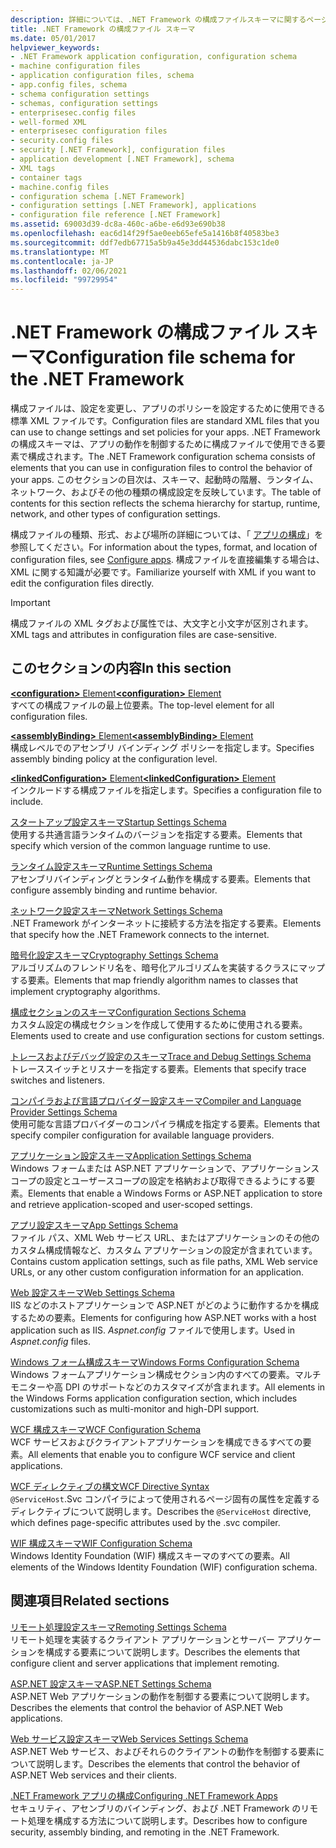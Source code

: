 ```yaml
---
description: 詳細については、.NET Framework の構成ファイルスキーマに関するページを参照してください。
title: .NET Framework の構成ファイル スキーマ
ms.date: 05/01/2017
helpviewer_keywords:
- .NET Framework application configuration, configuration schema
- machine configuration files
- application configuration files, schema
- app.config files, schema
- schema configuration settings
- schemas, configuration settings
- enterprisesec.config files
- well-formed XML
- enterprisesec configuration files
- security.config files
- security [.NET Framework], configuration files
- application development [.NET Framework], schema
- XML tags
- container tags
- machine.config files
- configuration schema [.NET Framework]
- configuration settings [.NET Framework], applications
- configuration file reference [.NET Framework]
ms.assetid: 69003d39-dc8a-460c-a6be-e6d93e690b38
ms.openlocfilehash: eac6d14f29f5ae0eeb65efe5a1416b8f40583be3
ms.sourcegitcommit: ddf7edb67715a5b9a45e3dd44536dabc153c1de0
ms.translationtype: MT
ms.contentlocale: ja-JP
ms.lasthandoff: 02/06/2021
ms.locfileid: "99729954"
---
```

# <a name="configuration-file-schema-for-the-net-framework"></a><span data-ttu-id="b58f6-103">.NET Framework の構成ファイル スキーマ</span><span class="sxs-lookup"><span data-stu-id="b58f6-103">Configuration file schema for the .NET Framework</span></span>

<span data-ttu-id="b58f6-104">構成ファイルは、設定を変更し、アプリのポリシーを設定するために使用できる標準 XML ファイルです。</span><span class="sxs-lookup"><span data-stu-id="b58f6-104">Configuration files are standard XML files that you can use to change settings and set policies for your apps.</span></span> <span data-ttu-id="b58f6-105">.NET Framework の構成スキーマは、アプリの動作を制御するために構成ファイルで使用できる要素で構成されます。</span><span class="sxs-lookup"><span data-stu-id="b58f6-105">The .NET Framework configuration schema consists of elements that you can use in configuration files to control the behavior of your apps.</span></span> <span data-ttu-id="b58f6-106">このセクションの目次は、スキーマ、起動時の階層、ランタイム、ネットワーク、およびその他の種類の構成設定を反映しています。</span><span class="sxs-lookup"><span data-stu-id="b58f6-106">The table of contents for this section reflects the schema hierarchy for startup, runtime, network, and other types of configuration settings.</span></span>

<span data-ttu-id="b58f6-107">構成ファイルの種類、形式、および場所の詳細については、「 [アプリの構成](../index.md)」を参照してください。</span><span class="sxs-lookup"><span data-stu-id="b58f6-107">For information about the types, format, and location of configuration files, see [Configure apps](../index.md).</span></span> <span data-ttu-id="b58f6-108">構成ファイルを直接編集する場合は、XML に関する知識が必要です。</span><span class="sxs-lookup"><span data-stu-id="b58f6-108">Familiarize yourself with XML if you want to edit the configuration files directly.</span></span>

> [!IMPORTANT]
> <span data-ttu-id="b58f6-109">構成ファイルの XML タグおよび属性では、大文字と小文字が区別されます。</span><span class="sxs-lookup"><span data-stu-id="b58f6-109">XML tags and attributes in configuration files are case-sensitive.</span></span>

## <a name="in-this-section"></a><span data-ttu-id="b58f6-110">このセクションの内容</span><span class="sxs-lookup"><span data-stu-id="b58f6-110">In this section</span></span>

<span data-ttu-id="b58f6-111">[**\<configuration>** Element](configuration-element.md)</span><span class="sxs-lookup"><span data-stu-id="b58f6-111">[**\<configuration>** Element](configuration-element.md)</span></span>\
<span data-ttu-id="b58f6-112">すべての構成ファイルの最上位要素。</span><span class="sxs-lookup"><span data-stu-id="b58f6-112">The top-level element for all configuration files.</span></span>

<span data-ttu-id="b58f6-113">[**\<assemblyBinding>** Element](assemblybinding-element-for-configuration.md)</span><span class="sxs-lookup"><span data-stu-id="b58f6-113">[**\<assemblyBinding>** Element](assemblybinding-element-for-configuration.md)</span></span>\
<span data-ttu-id="b58f6-114">構成レベルでのアセンブリ バインディング ポリシーを指定します。</span><span class="sxs-lookup"><span data-stu-id="b58f6-114">Specifies assembly binding policy at the configuration level.</span></span>

<span data-ttu-id="b58f6-115">[**\<linkedConfiguration>** Element](linkedconfiguration-element.md)</span><span class="sxs-lookup"><span data-stu-id="b58f6-115">[**\<linkedConfiguration>** Element](linkedconfiguration-element.md)</span></span>\
<span data-ttu-id="b58f6-116">インクルードする構成ファイルを指定します。</span><span class="sxs-lookup"><span data-stu-id="b58f6-116">Specifies a configuration file to include.</span></span>

<span data-ttu-id="b58f6-117">[スタートアップ設定スキーマ](./startup/index.md)</span><span class="sxs-lookup"><span data-stu-id="b58f6-117">[Startup Settings Schema](./startup/index.md)</span></span>\
<span data-ttu-id="b58f6-118">使用する共通言語ランタイムのバージョンを指定する要素。</span><span class="sxs-lookup"><span data-stu-id="b58f6-118">Elements that specify which version of the common language runtime to use.</span></span>

<span data-ttu-id="b58f6-119">[ランタイム設定スキーマ](./runtime/index.md)</span><span class="sxs-lookup"><span data-stu-id="b58f6-119">[Runtime Settings Schema](./runtime/index.md)</span></span>\
<span data-ttu-id="b58f6-120">アセンブリバインディングとランタイム動作を構成する要素。</span><span class="sxs-lookup"><span data-stu-id="b58f6-120">Elements that configure assembly binding and runtime behavior.</span></span>

<span data-ttu-id="b58f6-121">[ネットワーク設定スキーマ](./network/index.md)</span><span class="sxs-lookup"><span data-stu-id="b58f6-121">[Network Settings Schema](./network/index.md)</span></span>\
<span data-ttu-id="b58f6-122">.NET Framework がインターネットに接続する方法を指定する要素。</span><span class="sxs-lookup"><span data-stu-id="b58f6-122">Elements that specify how the .NET Framework connects to the internet.</span></span>

<span data-ttu-id="b58f6-123">[暗号化設定スキーマ](./cryptography/index.md)</span><span class="sxs-lookup"><span data-stu-id="b58f6-123">[Cryptography Settings Schema](./cryptography/index.md)</span></span>\
<span data-ttu-id="b58f6-124">アルゴリズムのフレンドリ名を、暗号化アルゴリズムを実装するクラスにマップする要素。</span><span class="sxs-lookup"><span data-stu-id="b58f6-124">Elements that map friendly algorithm names to classes that implement cryptography algorithms.</span></span>

<span data-ttu-id="b58f6-125">[構成セクションのスキーマ](configuration-sections-schema.md)</span><span class="sxs-lookup"><span data-stu-id="b58f6-125">[Configuration Sections Schema](configuration-sections-schema.md)</span></span>\
<span data-ttu-id="b58f6-126">カスタム設定の構成セクションを作成して使用するために使用される要素。</span><span class="sxs-lookup"><span data-stu-id="b58f6-126">Elements used to create and use configuration sections for custom settings.</span></span>

<span data-ttu-id="b58f6-127">[トレースおよびデバッグ設定のスキーマ](./trace-debug/index.md)</span><span class="sxs-lookup"><span data-stu-id="b58f6-127">[Trace and Debug Settings Schema](./trace-debug/index.md)</span></span>\
<span data-ttu-id="b58f6-128">トレーススイッチとリスナーを指定する要素。</span><span class="sxs-lookup"><span data-stu-id="b58f6-128">Elements that specify trace switches and listeners.</span></span>

<span data-ttu-id="b58f6-129">[コンパイラおよび言語プロバイダー設定スキーマ](./compiler/index.md)</span><span class="sxs-lookup"><span data-stu-id="b58f6-129">[Compiler and Language Provider Settings Schema](./compiler/index.md)</span></span>\
<span data-ttu-id="b58f6-130">使用可能な言語プロバイダーのコンパイラ構成を指定する要素。</span><span class="sxs-lookup"><span data-stu-id="b58f6-130">Elements that specify compiler configuration for available language providers.</span></span>

<span data-ttu-id="b58f6-131">[アプリケーション設定スキーマ](application-settings-schema.md)</span><span class="sxs-lookup"><span data-stu-id="b58f6-131">[Application Settings Schema](application-settings-schema.md)</span></span>\
<span data-ttu-id="b58f6-132">Windows フォームまたは ASP.NET アプリケーションで、アプリケーションスコープの設定とユーザースコープの設定を格納および取得できるようにする要素。</span><span class="sxs-lookup"><span data-stu-id="b58f6-132">Elements that enable a Windows Forms or ASP.NET application to store and retrieve application-scoped and user-scoped settings.</span></span>

<span data-ttu-id="b58f6-133">[アプリ設定スキーマ](./appsettings/index.md)</span><span class="sxs-lookup"><span data-stu-id="b58f6-133">[App Settings Schema](./appsettings/index.md)</span></span>\
<span data-ttu-id="b58f6-134">ファイル パス、XML Web サービス URL、またはアプリケーションのその他のカスタム構成情報など、カスタム アプリケーションの設定が含まれています。</span><span class="sxs-lookup"><span data-stu-id="b58f6-134">Contains custom application settings, such as file paths, XML Web service URLs, or any other custom configuration information for an application.</span></span>

<span data-ttu-id="b58f6-135">[Web 設定スキーマ](./web/index.md)</span><span class="sxs-lookup"><span data-stu-id="b58f6-135">[Web Settings Schema](./web/index.md)</span></span>\
<span data-ttu-id="b58f6-136">IIS などのホストアプリケーションで ASP.NET がどのように動作するかを構成するための要素。</span><span class="sxs-lookup"><span data-stu-id="b58f6-136">Elements for configuring how ASP.NET works with a host application such as IIS.</span></span> <span data-ttu-id="b58f6-137">*Aspnet.config* ファイルで使用します。</span><span class="sxs-lookup"><span data-stu-id="b58f6-137">Used in *Aspnet.config* files.</span></span>

<span data-ttu-id="b58f6-138">[Windows フォーム構成スキーマ](winforms/index.md)</span><span class="sxs-lookup"><span data-stu-id="b58f6-138">[Windows Forms Configuration Schema](winforms/index.md)</span></span>\
<span data-ttu-id="b58f6-139">Windows フォームアプリケーション構成セクション内のすべての要素。マルチモニターや高 DPI のサポートなどのカスタマイズが含まれます。</span><span class="sxs-lookup"><span data-stu-id="b58f6-139">All elements in the Windows Forms application configuration section, which includes customizations such as multi-monitor and high-DPI support.</span></span>

<span data-ttu-id="b58f6-140">[WCF 構成スキーマ](./wcf/index.md)</span><span class="sxs-lookup"><span data-stu-id="b58f6-140">[WCF Configuration Schema](./wcf/index.md)</span></span>\
<span data-ttu-id="b58f6-141">WCF サービスおよびクライアントアプリケーションを構成できるすべての要素。</span><span class="sxs-lookup"><span data-stu-id="b58f6-141">All elements that enable you to configure WCF service and client applications.</span></span>

<span data-ttu-id="b58f6-142">[WCF ディレクティブの構文](./wcf-directive/index.md)</span><span class="sxs-lookup"><span data-stu-id="b58f6-142">[WCF Directive Syntax](./wcf-directive/index.md)</span></span>\
<span data-ttu-id="b58f6-143">`@ServiceHost`.Svc コンパイラによって使用されるページ固有の属性を定義するディレクティブについて説明します。</span><span class="sxs-lookup"><span data-stu-id="b58f6-143">Describes the `@ServiceHost` directive, which defines page-specific attributes used by the .svc compiler.</span></span>

<span data-ttu-id="b58f6-144">[WIF 構成スキーマ](windows-identity-foundation/index.md)</span><span class="sxs-lookup"><span data-stu-id="b58f6-144">[WIF Configuration Schema](windows-identity-foundation/index.md)</span></span>\
<span data-ttu-id="b58f6-145">Windows Identity Foundation (WIF) 構成スキーマのすべての要素。</span><span class="sxs-lookup"><span data-stu-id="b58f6-145">All elements of the Windows Identity Foundation (WIF) configuration schema.</span></span>

## <a name="related-sections"></a><span data-ttu-id="b58f6-146">関連項目</span><span class="sxs-lookup"><span data-stu-id="b58f6-146">Related sections</span></span>

<span data-ttu-id="b58f6-147">[リモート処理設定スキーマ](/previous-versions/dotnet/netframework-4.0/z415cf9a(v=vs.100))</span><span class="sxs-lookup"><span data-stu-id="b58f6-147">[Remoting Settings Schema](/previous-versions/dotnet/netframework-4.0/z415cf9a(v=vs.100))</span></span>\
<span data-ttu-id="b58f6-148">リモート処理を実装するクライアント アプリケーションとサーバー アプリケーションを構成する要素について説明します。</span><span class="sxs-lookup"><span data-stu-id="b58f6-148">Describes the elements that configure client and server applications that implement remoting.</span></span>

<span data-ttu-id="b58f6-149">[ASP.NET 設定スキーマ](/previous-versions/dotnet/netframework-4.0/b5ysx397(v=vs.100))</span><span class="sxs-lookup"><span data-stu-id="b58f6-149">[ASP.NET Settings Schema](/previous-versions/dotnet/netframework-4.0/b5ysx397(v=vs.100))</span></span>\
<span data-ttu-id="b58f6-150">ASP.NET Web アプリケーションの動作を制御する要素について説明します。</span><span class="sxs-lookup"><span data-stu-id="b58f6-150">Describes the elements that control the behavior of ASP.NET Web applications.</span></span>

<span data-ttu-id="b58f6-151">[Web サービス設定スキーマ](/previous-versions/dotnet/netframework-4.0/cctwteet(v=vs.100))</span><span class="sxs-lookup"><span data-stu-id="b58f6-151">[Web Services Settings Schema](/previous-versions/dotnet/netframework-4.0/cctwteet(v=vs.100))</span></span>\
<span data-ttu-id="b58f6-152">ASP.NET Web サービス、およびそれらのクライアントの動作を制御する要素について説明します。</span><span class="sxs-lookup"><span data-stu-id="b58f6-152">Describes the elements that control the behavior of ASP.NET Web services and their clients.</span></span>

<span data-ttu-id="b58f6-153">[.NET Framework アプリの構成](/previous-versions/dotnet/netframework-4.0/kza1yk3a(v=vs.100))</span><span class="sxs-lookup"><span data-stu-id="b58f6-153">[Configuring .NET Framework Apps](/previous-versions/dotnet/netframework-4.0/kza1yk3a(v=vs.100))</span></span>\
<span data-ttu-id="b58f6-154">セキュリティ、アセンブリのバインディング、および .NET Framework のリモート処理を構成する方法について説明します。</span><span class="sxs-lookup"><span data-stu-id="b58f6-154">Describes how to configure security, assembly binding, and remoting in the .NET Framework.</span></span>
